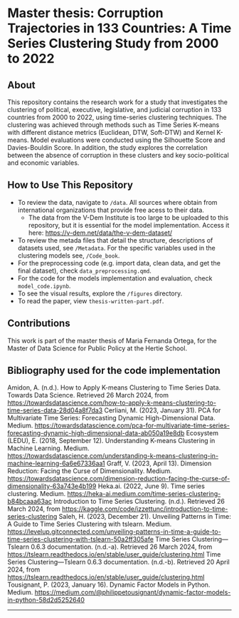 # Master thesis: Corruption Trajectories in 133 Countries: A Time Series Clustering Study from 2000 to 2022


## About

This repository contains the research work for a study that investigates the clustering of political, executive, legislative, and judicial corruption in 133 countries from 2000 to 2022, using time-series clustering techniques. The clustering was achieved through methods such as Time Series K-means with different distance metrics (Euclidean, DTW, Soft-DTW) and Kernel K-means. Model evaluations were conducted using the Silhouette Score and Davies-Bouldin Score. In addition, the study explores the correlation between the absence of corruption in these clusters and key socio-political and economic variables. 


## How to Use This Repository
- To review the data, navigate to `/data`. All sources where obtain from international organizations that provide free acess to their data.
  - The data from the V-Dem Institute is too large to be uploaded to this repository, but it is essential for the model implementation. Access it here: https://v-dem.net/data/the-v-dem-dataset/
- To review the metada files that detail the structure, descriptions of datasets used, see  `/Metadata`. For the specific variables used in the clustering models see, `/Code_book`. 
- For  the preprocessing code (e.g. import data, clean data, and get the final dataset), check `data_preprocessing.qmd`.
- For the code for the models implementation and evaluation, check `model_code.ipynb`.
- To see the visual results, explore the `/figures` directory.
- To read the paper, view `thesis-written-part.pdf`.


## Contributions
This work is part of the master thesis of Maria Fernanda Ortega, for the Master of Data Science for Public Policy at the Hertie School.

## Bibliography used for the code implementation
Amidon, A. (n.d.). How to Apply K-means Clustering to Time Series Data. Towards Data Science. Retrieved 26 March 2024, from https://towardsdatascience.com/how-to-apply-k-means-clustering-to-time-series-data-28d04a8f7da3
Cerliani, M. (2023, January 31). PCA for Multivariate Time Series: Forecasting Dynamic High-Dimensional Data. Medium. https://towardsdatascience.com/pca-for-multivariate-time-series-forecasting-dynamic-high-dimensional-data-ab050a19e8db
Ecosystem (LEDU), E. (2018, September 12). Understanding K-means Clustering in Machine Learning. Medium. https://towardsdatascience.com/understanding-k-means-clustering-in-machine-learning-6a6e67336aa1
Graff, V. (2023, April 13). Dimension Reduction: Facing the Curse of Dimensionality. Medium. https://towardsdatascience.com/dimension-reduction-facing-the-curse-of-dimensionality-63a743e4b199
Heka.ai. (2022, June 9). Time series clustering. Medium. https://heka-ai.medium.com/time-series-clustering-b84bcaaa63ac
Introduction to Time Series Clustering. (n.d.). Retrieved 26 March 2024, from https://kaggle.com/code/izzettunc/introduction-to-time-series-clustering
Saleh, H. (2023, December 21). Unveiling Patterns in Time: A Guide to Time Series Clustering with tslearn. Medium. https://levelup.gitconnected.com/unveiling-patterns-in-time-a-guide-to-time-series-clustering-with-tslearn-50a2ff305afe
Time Series Clustering—Tslearn 0.6.3 documentation. (n.d.-a). Retrieved 26 March 2024, from https://tslearn.readthedocs.io/en/stable/user_guide/clustering.html
Time Series Clustering—Tslearn 0.6.3 documentation. (n.d.-b). Retrieved 20 April 2024, from https://tslearn.readthedocs.io/en/stable/user_guide/clustering.html
Tousignant, P. (2023, January 16). Dynamic Factor Models in Python. Medium. https://medium.com/@philippetousignant/dynamic-factor-models-in-python-58d2d5252640


--- 

